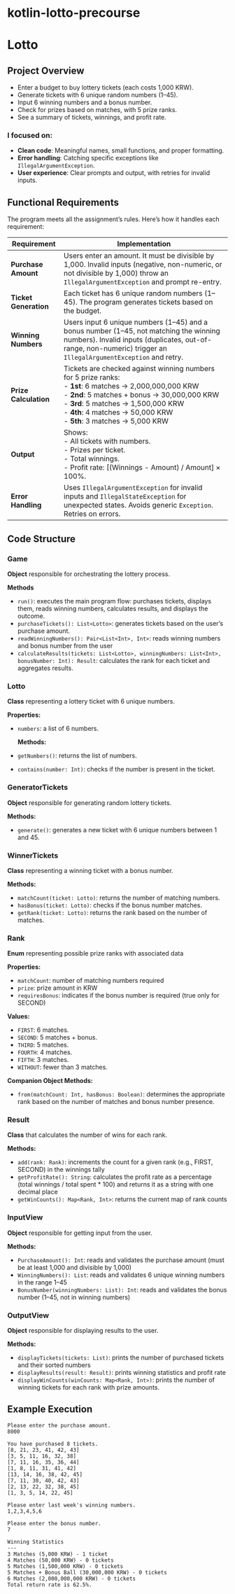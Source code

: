 # kotlin-lotto-precourse

# Lotto

## Project Overview

- Enter a budget to buy lottery tickets (each costs 1,000 KRW).
- Generate tickets with 6 unique random numbers (1–45).
- Input 6 winning numbers and a bonus number.
- Check for prizes based on matches, with 5 prize ranks.
- See a summary of tickets, winnings, and profit rate.

### I focused on:

- **Clean code**: Meaningful names, small functions, and proper formatting.
- **Error handling**: Catching specific exceptions like `IllegalArgumentException`.
- **User experience**: Clear prompts and output, with retries for invalid inputs.

## Functional Requirements

The program meets all the assignment’s rules. Here’s how it handles each requirement:

| **Requirement**       | **Implementation**                                                                                                                                                                                                                                                           |
|-----------------------|------------------------------------------------------------------------------------------------------------------------------------------------------------------------------------------------------------------------------------------------------------------------------|
| **Purchase Amount**   | Users enter an amount. It must be divisible by 1,000. Invalid inputs (negative, non-numeric, or not divisible by 1,000) throw an `IllegalArgumentException` and prompt re-entry.                                                                                             |
| **Ticket Generation** | Each ticket has 6 unique random numbers (1–45). The program generates tickets based on the budget.                                                                                                                                                                           |
| **Winning Numbers**   | Users input 6 unique numbers (1–45) and a bonus number (1–45, not matching the winning numbers). Invalid inputs (duplicates, out-of-range, non-numeric) trigger an `IllegalArgumentException` and retry.                                                                     |
| **Prize Calculation** | Tickets are checked against winning numbers for 5 prize ranks:<br>- **1st**: 6 matches → 2,000,000,000 KRW<br>- **2nd**: 5 matches + bonus → 30,000,000 KRW<br>- **3rd**: 5 matches → 1,500,000 KRW<br>- **4th**: 4 matches → 50,000 KRW<br>- **5th**: 3 matches → 5,000 KRW |
| **Output**            | Shows:<br>- All tickets with numbers.<br>- Prizes per ticket.<br>- Total winnings.<br>- Profit rate: \[(Winnings - Amount) / Amount\] × 100%.                                                                                                                                |
| **Error Handling**    | Uses `IllegalArgumentException` for invalid inputs and `IllegalStateException` for unexpected states. Avoids generic `Exception`. Retries on errors.                                                                                                                         |

## Code Structure

### Game

**Object** responsible for orchestrating the lottery process.

**Methods**

- `run()`: executes the main program flow: purchases tickets, displays them, reads winning numbers, calculates results,
  and displays the outcome.
- `purchaseTickets(): List<Lotto>`: generates tickets based on the user’s purchase amount.
- `readWinningNumbers(): Pair<List<Int>, Int>`: reads winning numbers and bonus number from the user
- `calculateResults(tickets: List<Lotto>, winningNumbers: List<Int>, bonusNumber: Int): Result`: calculates the rank for
  each ticket and aggregates results.

### Lotto

**Class** representing a lottery ticket with 6 unique numbers.

**Properties:**

- `numbers`: a list of 6 numbers.

  **Methods:**
- `getNumbers()`: returns the list of numbers.
- `contains(number: Int)`: checks if the number is present in the ticket.

### GeneratorTickets

**Object** responsible for generating random lottery tickets.

**Methods:**

- `generate()`: generates a new ticket with 6 unique numbers between 1 and 45.

### WinnerTickets

**Class** representing a winning ticket with a bonus number.

**Methods:**

- `matchCount(ticket: Lotto)`: returns the number of matching numbers.
- `hasBonus(ticket: Lotto)`: checks if the bonus number matches.
- `getRank(ticket: Lotto)`: returns the rank based on the number of matches.

### Rank

**Enum** representing possible prize ranks with associated data

**Properties:**

- `matchCount`: number of matching numbers required
- `prize`: prize amount in KRW
- `requiresBonus`: indicates if the bonus number is required (true only for SECOND)

**Values:**

- `FIRST`: 6 matches.
- `SECOND`: 5 matches + bonus.
- `THIRD`: 5 matches.
- `FOURTH`: 4 matches.
- `FIFTH`: 3 matches.
- `WITHOUT`: fewer than 3 matches.

**Companion Object Methods:**

- `from(matchCount: Int, hasBonus: Boolean)`: determines the appropriate rank based on the number of matches and bonus
  number presence.

### Result

**Class** that calculates the number of wins for each rank.

**Methods:**

- `add(rank: Rank)`: increments the count for a given rank (e.g., FIRST, SECOND) in the winnings tally
- `getProfitRate(): String`: calculates the profit rate as a percentage (total winnings / total spent * 100) and returns
  it as a string with one decimal place
- `getWinCounts(): Map<Rank, Int>`: returns the current map of rank counts

### InputView

**Object** responsible for getting input from the user.

**Methods:**

- `PurchaseAmount(): Int`: reads and validates the purchase amount (must be at least 1,000 and divisible by 1,000)
- `WinningNumbers(): List`: reads and validates 6 unique winning numbers in the range 1–45
- `BonusNumber(winningNumbers: List): Int`: reads and validates the bonus number (1–45, not in winning numbers)

### OutputView

**Object** responsible for displaying results to the user.

**Methods:**

- `displayTickets(tickets: List)`: prints the number of purchased tickets and their sorted numbers
- `displayResults(result: Result)`: prints winning statistics and profit rate
- `displayWinCounts(winCounts: Map<Rank, Int>)`: prints the number of winning tickets for each rank with prize amounts.

## Example Execution

```plain
Please enter the purchase amount.
8000

You have purchased 8 tickets.
[8, 21, 23, 41, 42, 43]
[3, 5, 11, 16, 32, 38]
[7, 11, 16, 35, 36, 44]
[1, 8, 11, 31, 41, 42]
[13, 14, 16, 38, 42, 45]
[7, 11, 30, 40, 42, 43]
[2, 13, 22, 32, 38, 45]
[1, 3, 5, 14, 22, 45]

Please enter last week's winning numbers.
1,2,3,4,5,6

Please enter the bonus number.
7

Winning Statistics
---
3 Matches (5,000 KRW) - 1 ticket
4 Matches (50,000 KRW) - 0 tickets
5 Matches (1,500,000 KRW) - 0 tickets
5 Matches + Bonus Ball (30,000,000 KRW) - 0 tickets
6 Matches (2,000,000,000 KRW) - 0 tickets
Total return rate is 62.5%.